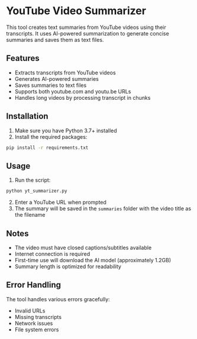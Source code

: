 # YouTube Video Summarizer

This tool creates text summaries from YouTube videos using their transcripts. It uses AI-powered summarization to generate concise summaries and saves them as text files.

## Features

- Extracts transcripts from YouTube videos
- Generates AI-powered summaries
- Saves summaries to text files
- Supports both youtube.com and youtu.be URLs
- Handles long videos by processing transcript in chunks

## Installation

1. Make sure you have Python 3.7+ installed
2. Install the required packages:
```bash
pip install -r requirements.txt
```

## Usage

1. Run the script:
```bash
python yt_summarizer.py
```

2. Enter a YouTube URL when prompted
3. The summary will be saved in the `summaries` folder with the video title as the filename

## Notes

- The video must have closed captions/subtitles available
- Internet connection is required
- First-time use will download the AI model (approximately 1.2GB)
- Summary length is optimized for readability

## Error Handling

The tool handles various errors gracefully:
- Invalid URLs
- Missing transcripts
- Network issues
- File system errors 